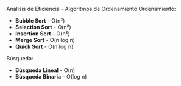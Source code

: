 Análisis de Eficiencia - Algoritmos de Ordenamiento
Ordenamiento:
- **Bubble Sort** - O(n²)
- **Selection Sort** - O(n²)
- **Insertion Sort** - O(n²)
- **Merge Sort** - O(n log n)
- **Quick Sort** - O(n log n)

Búsqueda:
- **Búsqueda Lineal** - O(n)
- **Búsqueda Binaria** - O(log n)

